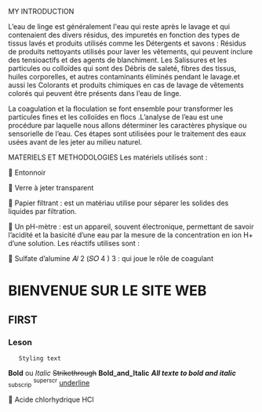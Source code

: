 MY
INTRODUCTION 

L’eau de linge est généralement  l'eau qui reste après le lavage et qui contenaient des divers résidus, des impuretés en fonction des types de tissus lavés et produits utilisés comme les Détergents et savons : Résidus de produits nettoyants utilisés pour laver les vêtements, qui peuvent inclure des tensioactifs et des agents de blanchiment. Les Salissures et les particules ou colloïdes qui sont des Débris de saleté, fibres des tissus, huiles corporelles, et autres contaminants éliminés pendant le lavage.et aussi les Colorants et produits chimiques en cas de lavage de vêtements colorés qui peuvent être présents dans l’eau de linge. 

La coagulation et la floculation se font ensemble pour transformer les particules fines et les colloïdes en flocs .L’analyse de l’eau est une procédure par laquelle nous allons déterminer les caractères physique ou sensorielle de l’eau. Ces étapes sont utilisées pour le traitement des eaux usées avant de les jeter au milieu naturel. 
 
MATERIELS ET METHODOLOGIES Les matériels utilisés sont : 

 Entonnoir  

 Verre à jeter transparent 

 Papier filtrant : est un matériau utilise pour séparer les solides des liquides par filtration.

 Un pH-mètre : est un appareil, souvent électronique, permettant  de savoir l’acidité et la basicité d’une eau par la mesure de la concentration en ion H+ d’une solution. Les réactifs utilises sont : 

 Sulfate d’alumine 𝐴𝑙 2 (𝑆𝑂 4 ) 3 : qui  joue  le  rôle de  coagulant 

# BIENVENUE SUR LE SITE WEB
## FIRST
### Leson 
       Styling text
**Bold** ou _Italic_
~~Strikethrough~~
**Bold_and_Italic**
***All texte to bold and italic***
<sub>subscrip</sub>
<sup>superscr</sup>
<Ins>underline</ins>


 Acide chlorhydrique HCl 
